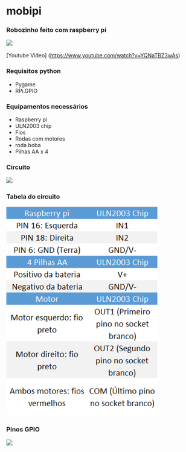 # mobipi
### Robozinho feito com raspberry pi

<img src="/images/20161015_150822.jpg" width="600">

[Youtube Video] (https://www.youtube.com/watch?v=YQNaTBZ3wAs)

### Requisitos python
* Pygame
* RPi.GPIO

### Equipamentos necessários
* Raspberry pi
* ULN2003 chip
* Fios
* Rodas com motores
* roda boba
* Pilhas AA x 4

### Circuito
<img src="/images/roverpischema.jpg" width="600">

### Tabela do circuito
<img src="/images/tabela-circuito-2.png" width="400">

### Pinos GPIO
<img src="/images/yWGmW.png" width="500">
